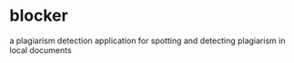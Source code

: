 # blocker
a plagiarism detection application for spotting and detecting plagiarism in local documents
